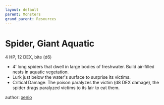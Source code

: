 ```yaml
---
layout: default
parent: Monsters
grand_parent: Resources
---
```

# Spider, Giant Aquatic
4 HP, 12 DEX, bite (d6)
-   4’ long spiders that dwell in large bodies of freshwater. Build
    air-filled nests in aquatic vegetation.
-   Lurk just below the water's surface to surprise its victims.
-   Critical Damage: The poison paralyzes the victim (d8 DEX damage),
    the spider drags paralyzed victims to its lair to eat them.

author: [xenio](https://xenioinabottle.blogspot.com)
